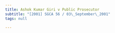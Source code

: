 ```yaml
---
title: Ashok Kumar Giri v Public Prosecutor
subtitle: "[2001] SGCA 56 / 03\_September\_2001"
tags: null

---
```


